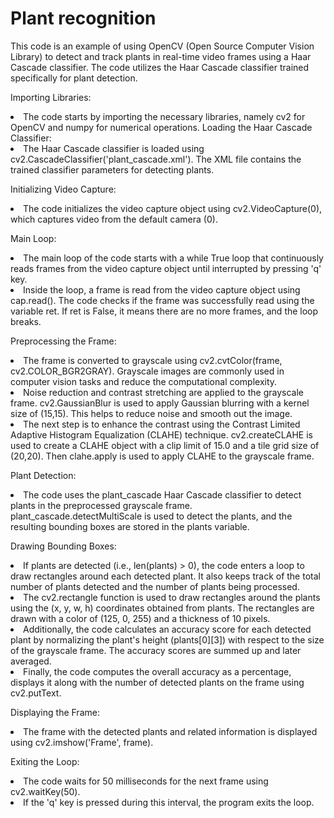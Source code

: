 # Plant recognition
This code is an example of using OpenCV (Open Source Computer Vision Library) to detect and track plants in real-time video frames using a Haar Cascade classifier. The code utilizes the Haar Cascade classifier trained specifically for plant detection.

Importing Libraries:
<li>The code starts by importing the necessary libraries, namely cv2 for OpenCV and numpy for numerical operations.
Loading the Haar Cascade Classifier:

<li>The Haar Cascade classifier is loaded using cv2.CascadeClassifier('plant_cascade.xml'). The XML file contains the trained classifier parameters for detecting plants.

Initializing Video Capture:
<li>The code initializes the video capture object using cv2.VideoCapture(0), which captures video from the default camera (0).

Main Loop:
<li>The main loop of the code starts with a while True loop that continuously reads frames from the video capture object until interrupted by pressing 'q' key.
<li>Inside the loop, a frame is read from the video capture object using cap.read().
The code checks if the frame was successfully read using the variable ret. If ret is False, it means there are no more frames, and the loop breaks.

Preprocessing the Frame:
<li>The frame is converted to grayscale using cv2.cvtColor(frame, cv2.COLOR_BGR2GRAY). Grayscale images are commonly used in computer vision tasks and reduce the computational complexity.
<li>Noise reduction and contrast stretching are applied to the grayscale frame. cv2.GaussianBlur is used to apply Gaussian blurring with a kernel size of (15,15). This helps to reduce noise and smooth out the image.
<li>The next step is to enhance the contrast using the Contrast Limited Adaptive Histogram Equalization (CLAHE) technique. cv2.createCLAHE is used to create a CLAHE object with a clip limit of 15.0 and a tile grid size of (20,20). Then clahe.apply is used to apply CLAHE to the grayscale frame.

Plant Detection:
<li>The code uses the plant_cascade Haar Cascade classifier to detect plants in the preprocessed grayscale frame. plant_cascade.detectMultiScale is used to detect the plants, and the resulting bounding boxes are stored in the plants variable.

Drawing Bounding Boxes:
<li>If plants are detected (i.e., len(plants) > 0), the code enters a loop to draw rectangles around each detected plant. It also keeps track of the total number of plants detected and the number of plants being processed.
<li>The cv2.rectangle function is used to draw rectangles around the plants using the (x, y, w, h) coordinates obtained from plants. The rectangles are drawn with a color of (125, 0, 255) and a thickness of 10 pixels.
<li>Additionally, the code calculates an accuracy score for each detected plant by normalizing the plant's height (plants[0][3]) with respect to the size of the grayscale frame. The accuracy scores are summed up and later averaged.
<li>Finally, the code computes the overall accuracy as a percentage, displays it along with the number of detected plants on the frame using cv2.putText.

Displaying the Frame:
<li>The frame with the detected plants and related information is displayed using cv2.imshow('Frame', frame).

Exiting the Loop:
<li>The code waits for 50 milliseconds for the next frame using cv2.waitKey(50).
<li>If the 'q' key is pressed during this interval, the program exits the loop.
